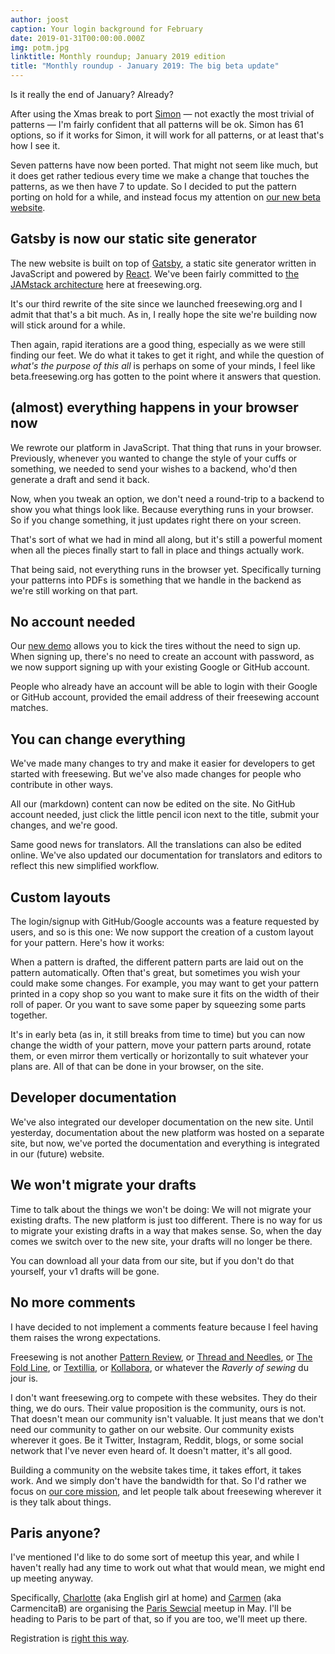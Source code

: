 ```yaml
---
author: joost
caption: Your login background for February
date: 2019-01-31T00:00:00.000Z
img: potm.jpg
linktitle: Monthly roundup; January 2019 edition
title: "Monthly roundup - January 2019: The big beta update"
---
```


Is it really the end of January? Already?

After using the Xmas break to port [Simon](/en/patterns/simon) — not exactly the most trivial of patterns — I'm fairly confident that all patterns will be ok. Simon has 61 options, so if it works for Simon, it will work for all patterns, or at least that's how I see it.

Seven patterns have now been ported. That might not seem like much, but it does get rather tedious every time we make a change that touches the patterns, as we then have 7 to update. So I decided to put the pattern porting on hold for a while, and instead focus my attention on [our new beta website](/en/).

## Gatsby is now our static site generator

The new website is built on top of [Gatsby](https://www.gatsbyjs.org/), a static site generator written in JavaScript and powered by [React](https://reactjs.org/). We've been fairly committed to [the JAMstack architecture](/en/blog/freesewing-goes-jamstack) here at freesewing.org.

It's our third rewrite of the site since we launched freesewing.org and I admit that that's a bit much. As in, I really hope the site we're building now will stick around for a while.

Then again, rapid iterations are a good thing, especially as we were still finding our feet. We do what it takes to get it right, and while the question of *what's the purpose of this all* is perhaps on some of your minds, I feel like beta.freesewing.org has gotten to the point where it answers that question.

## (almost) everything happens in your browser now

We rewrote our platform in JavaScript. That thing that runs in your browser. Previously, whenever you wanted to change the style of your cuffs or something, we needed to send your wishes to a backend, who'd then generate a draft and send it back.

Now, when you tweak an option, we don't need a round-trip to a backend to show you what things look like. Because everything runs in your browser. So if you change something, it just updates right there on your screen.

That's sort of what we had in mind all along, but it's still a powerful moment when all the pieces finally start to fall in place and things actually work.

That being said, not everything runs in the browser yet. Specifically turning your patterns into PDFs is something that we handle in the backend as we're still working on that part.

## No account needed

Our [new demo](https://beta.freesewing.org/en/demo) allows you to kick the tires without the need to sign up. When signing up, there's no need to create an account with password, as we now support signing up with your existing Google or GitHub account.

People who already have an account will be able to login with their Google or GitHub account, provided the email address of their freesewing account matches.

## You can change everything

We've made many changes to try and make it easier for developers to get started with freesewing. But we've also made changes for people who contribute in other ways.

All our (markdown) content can now be edited on the site. No GitHub account needed, just click the little pencil icon next to the title, submit your changes, and we're good.

Same good news for translators. All the translations can also be edited online. We've also updated our documentation for translators and editors to reflect this new simplified workflow.

## Custom layouts

The login/signup with GitHub/Google accounts was a feature requested by users, and so is this one: We now support the creation of a custom layout for your pattern. Here's how it works:

When a pattern is drafted, the different pattern parts are laid out on the pattern automatically. Often that's great, but sometimes you wish your could make some changes. For example, you may want to get your pattern printed in a copy shop so you want to make sure it fits on the width of their roll of paper. Or you want to save some paper by squeezing some parts together.

It's in early beta (as in, it still breaks from time to time) but you can now change the width of your pattern, move your pattern parts around, rotate them, or even mirror them vertically or horizontally to suit whatever your plans are. All of that can be done in your browser, on the site.

## Developer documentation

We've also integrated our developer documentation on the new site. Until yesterday, documentation about the new platform was hosted on a separate site, but now, we've ported the documentation and everything is integrated in our (future) website.

## We won't migrate your drafts

Time to talk about the things we won't be doing: We will not migrate your existing drafts. The new platform is just too different. There is no way for us to migrate your existing drafts in a way that makes sense. So, when the day comes we switch over to the new site, your drafts will no longer be there.

You can download all your data from our site, but if you don't do that yourself, your v1 drafts will be gone.

## No more comments

I have decided to not implement a comments feature because I feel having them raises the wrong expectations.

Freesewing is not another [Pattern Review](https://sewing.patternreview.com/), or [Thread and Needles](https://www.threadandneedles.org/), or [The Fold Line](https://thefoldline.com/), or [Textillia](https://www.textillia.com/), or [Kollabora](http://www.kollabora.com/), or whatever the *Raverly of sewing* du jour is.

I don't want freesewing.org to compete with these websites. They do their thing, we do ours. Their value proposition is the community, ours is not. That doesn't mean our community isn't valuable. It just means that we don't need our community to gather on our website. Our community exists wherever it goes. Be it Twitter, Instagram, Reddit, blogs, or some social network that I've never even heard of. It doesn't matter, it's all good.

Building a community on the website takes time, it takes effort, it takes work. And we simply don't have the bandwidth for that. So I'd rather we focus on [our core mission](/en/docs/faq/#whats-your-end-game), and let people talk about freesewing wherever it is they talk about things.

## Paris anyone?

I've mentioned I'd like to do some sort of meetup this year, and while I haven't really had any time to work out what that would mean, we might end up meeting anyway.

Specifically, [Charlotte](https://englishgirlathome.com/) (aka English girl at home) and [Carmen](https://www.carmencitab.com/) (aka CarmencitaB) are organising the [Paris Sewcial](https://englishgirlathome.com/2019/01/23/paris-sewcial-paris-coud-2019-registration-open/) meetup in May. I'll be heading to Paris to be part of that, so if you are too, we'll meet up there.

Registration is [right this way](https://www.eventbrite.co.uk/e/paris-sewcial-paris-coud-registration-54520802187).